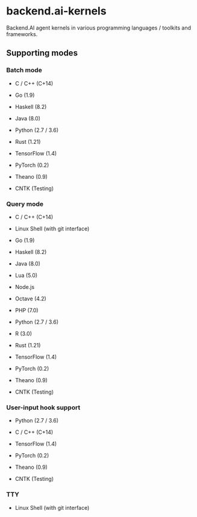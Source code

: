 # backend.ai-kernels

Backend.AI agent kernels in various programming languages / toolkits and frameworks.

## Supporting modes
### Batch mode

 * C / C++ (C+14)
 * Go (1.9)
 * Haskell (8.2)
 * Java (8.0)
 * Python (2.7 / 3.6)
 * Rust (1.21)

 * TensorFlow (1.4)
 * PyTorch (0.2)
 * Theano (0.9)
 * CNTK (Testing)

### Query mode

 * C / C++ (C+14)
 * Linux Shell (with git interface)
 * Go (1.9)
 * Haskell (8.2)
 * Java (8.0)
 * Lua (5.0)
 * Node.js
 * Octave (4.2)
 * PHP (7.0)
 * Python (2.7 / 3.6)
 * R (3.0)
 * Rust (1.21)

 * TensorFlow (1.4)
 * PyTorch (0.2)
 * Theano (0.9)
 * CNTK (Testing)

### User-input hook support

 * Python (2.7 / 3.6)
 * C / C++ (C+14)

 * TensorFlow (1.4)
 * PyTorch (0.2)
 * Theano (0.9)
 * CNTK (Testing)

### TTY

 * Linux Shell (with git interface)


